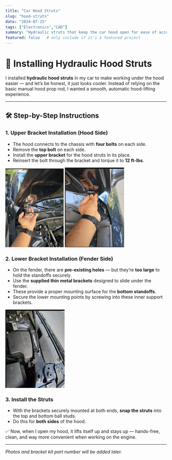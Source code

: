 ```yaml
---
title: "Car Hood Struts"
slug: "hood-struts"
date: "2024-07-15"
tags: ["Electronics","CAD"]
summary: "Hydraulic struts that keep the car hood open for ease of access"
featured: false   # only include if it's a featured project
---
```

# 🚗 Installing Hydraulic Hood Struts

I installed **hydraulic hood struts** in my car to make working under the hood easier — and let’s be honest, it just looks cooler. Instead of relying on the basic manual hood prop rod, I wanted a smooth, automatic hood-lifting experience.

---

## 🛠️ Step-by-Step Instructions

### 1. Upper Bracket Installation (Hood Side)
- The hood connects to the chassis with **four bolts** on each side.  
- Remove the **top bolt** on each side.  
- Install the **upper bracket** for the hood struts in its place.  
- Reinsert the bolt through the bracket and torque it to **12 ft-lbs**.

![alt text](image-28.png) ![alt text](image-29.png)

### 2. Lower Bracket Installation (Fender Side)
- On the fender, there are **pre-existing holes** — but they’re **too large** to hold the standoffs securely.  
- Use the **supplied thin metal brackets** designed to slide under the fender.  
- These provide a proper mounting surface for the **bottom standoffs**.  
- Secure the lower mounting points by screwing into these inner support brackets.

![alt text](image-30.png)

### 3. Install the Struts
- With the brackets securely mounted at both ends, **snap the struts** into the top and bottom ball studs.  
- Do this for **both sides** of the hood.

✅ Now, when I open my hood, it lifts itself up and stays up — hands-free, clean, and way more convenient when working on the engine.

---

*Photos and bracket kit part number will be added later.*
